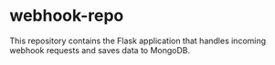 # webhook-repo
This repository contains the Flask application that handles incoming webhook requests and saves data to MongoDB.
